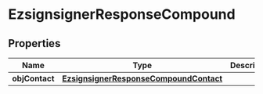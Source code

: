 
# EzsignsignerResponseCompound

## Properties
| Name | Type | Description | Notes |
| ------------ | ------------- | ------------- | ------------- |
| **objContact** | [**EzsignsignerResponseCompoundContact**](EzsignsignerResponseCompoundContact.md) |  |  |



